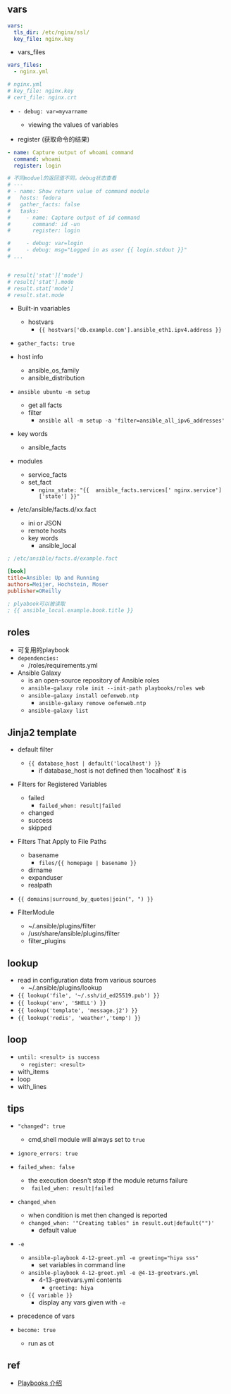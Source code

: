 

## vars

```yaml
vars:
  tls_dir: /etc/nginx/ssl/
  key_file: nginx.key
```

+ vars_files
```yaml
vars_files:
  - nginx.yml

# nginx.yml
# key_file: nginx.key
# cert_file: nginx.crt
```

+ `- debug: var=myvarname`
    + viewing the values of variables

+ register (获取命令的结果)
```yaml
- name: Capture output of whoami command
  command: whoami
  register: login

# 不同moduel的返回值不同，debug状态查看
# ---
# - name: Show return value of command module
#   hosts: fedora
#   gather_facts: false
#   tasks:
#     - name: Capture output of id command
#       command: id -un
#       register: login

#     - debug: var=login
#     - debug: msg="Logged in as user {{ login.stdout }}"
# ...


# result['stat']['mode']
# result['stat'].mode
# result.stat['mode']
# result.stat.mode

```

+ Built-in vaariables
    + hostvars  
        + `{{ hostvars['db.example.com'].ansible_eth1.ipv4.address }}`

+ `gather_facts: true`

+ host info
    + ansible_os_family
    + ansible_distribution 

+ `ansible ubuntu -m setup`
    + get all facts
    + filter
        + `ansible all -m setup -a 'filter=ansible_all_ipv6_addresses'`

+ key words
    + ansible_facts

+ modules
    + service_facts
    + set_fact
        + `nginx_state: "{{  ansible_facts.services[' nginx.service']['state'] }}"`

+ /etc/ansible/facts.d/xx.fact
    + ini or JSON
    + remote hosts
    + key words
        + ansible_local
```ini
; /etc/ansible/facts.d/example.fact

[book]
title=Ansible: Up and Running
authors=Meijer, Hochstein, Moser
publisher=OReilly

; plyabook可以被读取
; {{ ansible_local.example.book.title }}
```

## roles

+ 可复用的playbook
+ `dependencies:`
    + <project-top-level-directory>/roles/requirements.yml
+ Ansible Galaxy 
    + is an open-source repository of Ansible roles
    + `ansible-galaxy role init --init-path playbooks/roles web`
    + `ansible-galaxy install oefenweb.ntp`
        + `ansible-galaxy remove oefenweb.ntp`
    + `ansible-galaxy list`

## Jinja2 template

+ default filter
    + `{{ database_host | default('localhost') }}`
        + if database_host is not defined then 'localhost' it is
+ Filters for Registered Variables
    + failed
        + `failed_when: result|failed`
    + changed
    + success
    + skipped
+ Filters That Apply to File Paths
    + basename
        + `files/{{ homepage | basename }}`
    + dirname
    + expanduser
    + realpath

+ `{{ domains|surround_by_quotes|join(", ") }}`


+ FilterModule
    + ~/.ansible/plugins/filter
    + /usr/share/ansible/plugins/filter
    + filter_plugins

## lookup
+ read in configuration data from various sources
    + ~/.ansible/plugins/lookup
+ `{{ lookup('file', '~/.ssh/id_ed25519.pub') }}`
+ `{{ lookup('env', 'SHELL') }}`
+ `{{ lookup('template', 'message.j2') }}`
+ `{{ lookup('redis', 'weather','temp') }}`

## loop

+ `until: <result> is success`
    + ` register: <result> `
+ with_items
+ loop
+ with_lines
## tips

+ `"changed": true`
    + cmd,shell module will always set to `true`

+ `ignore_errors: true`

+ `failed_when: false`
    + the execution doesn't stop if the module returns failure
    + ` failed_when: result|failed`

+ `changed_when`
    + when condition is met then changed is reported
    + `changed_when: '"Creating tables" in result.out|default("")'`
        + default value

+ `-e`
    + `ansible-playbook 4-12-greet.yml -e greeting="hiya sss"`
        + set variables in command line
    + `ansible-playbook 4-12-greet.yml -e @4-13-greetvars.yml`
        + 4-13-greetvars.yml contents
            + `greeting: hiya`
    + `{{ variable }}`
        + display any vars given with `-e`

+ precedence of vars

+ `become: true`
    + run as ot


## ref

+ [Playbooks 介绍](https://ansible-tran.readthedocs.io/en/latest/docs/playbooks_intro.html)